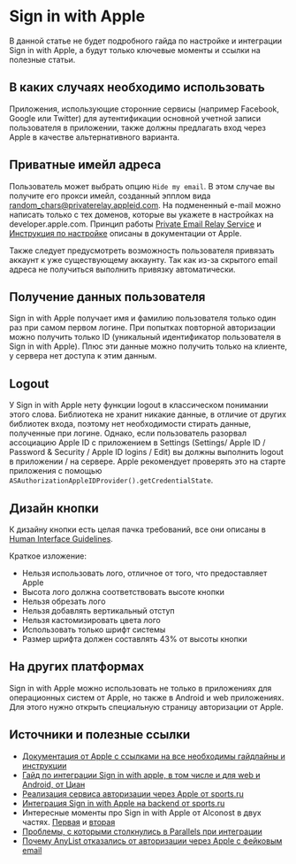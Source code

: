 #  Sign in with Apple

В данной статье не будет подробного гайда по настройке и интеграции Sign in with Apple, а будут только ключевые моменты и ссылки на полезные статьи.  

## В каких случаях необходимо использовать

Приложения, использующие сторонние сервисы (например Facebook, Google или Twitter) для аутентификации основной учетной записи пользователя в приложении, также должны предлагать вход через Apple в качестве альтернативного варианта.

## Приватные имейл адреса

Пользователь может выбрать опцию `Hide my email`. В этом случае вы получите его прокси имейл, созданный эпплом вида random_chars@privaterelay.appleid.com. На подмененный e-mail можно написать только с тех доменов, которые вы укажете в настройках на developer.apple.com.
Принцип работы [Private Email Relay Service](https://developer.apple.com/documentation/sign_in_with_apple/sign_in_with_apple_js/communicating_using_the_private_email_relay_service) и [Инструкция по настройке](https://help.apple.com/developer-account/?lang=en#/devf822fb8fc) описаны в документации от Apple.

Также следует предусмотреть возможность пользователя привязать аккаунт к уже существующему аккаунту. Так как из-за скрытого email адреса не получиться выполнить привязку автоматически. 

## Получение данных пользователя

Sign in with Apple получает имя и фамилию пользователя только один раз при самом первом логине. При попытках повторной авторизации можно получить только ID (уникальный идентификатор пользователя в Sign in with Apple). Плюс эти данные можно получить только на клиенте, у сервера нет доступа к этим данным.

## Logout

У Sign in with Apple нету функции logout в классическом понимании этого слова. Библиотека не хранит никакие данные, в отличие от других библиотек входа, поэтому нет необходимости стирать данные, полученные при логине.
Однако, если пользователь разорвал ассоциацию Apple ID с приложением в Settings (Settings/ Apple ID / Password & Security / Apple ID logins / Edit) вы должны выполнить logout в приложении / на сервере. Apple рекомендует проверять это на старте приложения с помощью `ASAuthorizationAppleIDProvider().getCredentialState`.

## Дизайн кнопки 

К дизайну кнопки есть целая пачка требований, все они описаны в [Human Interface Guidelines](https://developer.apple.com/design/human-interface-guidelines/sign-in-with-apple/overview/buttons/).

Краткое изложение:
- Нельзя использовать лого, отличное от того, что предоставляет Apple 
- Высота лого должна соответствовать высоте кнопки
- Нельзя обрезать лого
- Нельзя добавлять вертикальный отступ
- Нельзя кастомизировать цвета лого
- Использовать только шрифт системы
- Размер шрифта должен составлять 43% от высоты кнопки

## На других платформах 

Sign in with Apple можно использовать не только в приложениях для операционных систем от Apple, но также в Android и web приложениях. Для этого нужно открыть специальную страницу авторизации от Apple. 

## Источники и полезные ссылки

- [Документация от Apple c ссылками на все необходимы гайдлайны и инструкции](https://developer.apple.com/sign-in-with-apple/get-started/) 
- [Гайд по интеграции Sign in with apple, в том числе и для web и Android, от Циан](https://habr.com/ru/company/cian/blog/475062/)
- [Реализация сервиса авторизации через Apple от sports.ru](https://habr.com/ru/company/sports_ru/blog/467231/)
- [Интеграция Sign in with Apple на backend от sports.ru](https://habr.com/ru/company/sports_ru/blog/470175/)
- Интересные моменты про Sign in with Apple от Alconost в двух частях. [Первая](https://habr.com/ru/company/alconost/news/t/494404/) и [вторая](https://habr.com/ru/company/alconost/blog/506944/)
- [Проблемы, с которыми столкнулись в Parallels при интеграции](https://habr.com/ru/company/parallels/blog/469499/)
- [Почему AnyList отказались от авторизации через Apple с фейковым email](https://habr.com/ru/news/t/509012/)